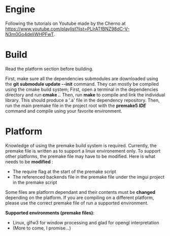 # Engine

Following the tutorials on Youtube made by the Cherno at https://www.youtube.com/playlist?list=PLlrATfBNZ98dC-V-N3m0Go4deliWHPFwT.

# Build

Read the platform section before building.

First, make sure all the dependencies submodules are downloaded using the <b>git submodule update --init</b> command. They can mostly be compiled using the cmake build system; First, open a terminal in the dependencies directory and run <b>cmake .</b>. Then, run <b>make</b> to compile and link the individual library. This should produce a '.a' file in the dependency repository. Then, run the main premake file in the project root with the <b>premake5 *IDE*</b> command and compile using your favorite environment.

# Platform

Knowledge of using the premake build system is required. Currently, the premake file is written as to support a linux environement only. To support other platforms, the premake file may have to be modified. Here is what needs to be <b>modified</b> :

- The require flag at the start of the premake script
- The referenced backends file in the premake file under the imgui project in the premake script

Some files are platform dependant and their contents must be <b>changed</b> depending on the platform. If you are compiling on a different platform, please use the correct premake file of run a supported environment.

<b>Supported environments (premake files)</b>:
- Linux, glfw3 for window processing and glad for opengl interpretation
- (More to come, I promise...)
